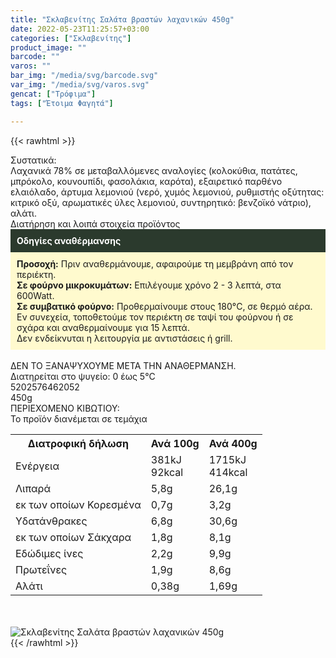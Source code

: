```yaml
---
title: "Σκλαβενίτης Σαλάτα βραστών λαχανικών 450g"
date: 2022-05-23T11:25:57+03:00
categories: ["Σκλαβενίτης"]
product_image: ""
barcode: ""
varos: ""
bar_img: "/media/svg/barcode.svg"
var_img: "/media/svg/varos.svg"
gencat: ["Τρόφιμα"]
tags: ["Έτοιμα Φαγητά"]

---
```

{{< rawhtml >}}

<div class="sload609"><div class="product"><div id="sistatika">Συστατικά:</div><div class="alltext">Λαχανικά 78% σε μεταβαλλόμενες αναλογίες (κολοκύθια, πατάτες, μπρόκολο, κουνουπίδι, φασολάκια, καρότα), εξαιρετικό παρθένο ελαιόλαδο, άρτυμα λεμονιού (νερό, χυμός λεμονιού, ρυθμιστής οξύτητας: κιτρικό οξύ, αρωματικές ύλες λεμονιού, συντηρητικό: βενζοϊκό νάτριο), αλάτι.</div><div id="loipa">Διατήρηση και λοιπά στοιχεία προϊόντος</div><div class="alltext"><div style="background:#2b3a2d;padding:10px;color:#fff"><b>Οδηγίες αναθέρμανσης</b></div><div style="background:#ffface;padding:10px;"><b>Προσοχή:</b> Πριν αναθερμάνουμε, αφαιρούμε τη μεμβράνη από τον περιέκτη.<br><b>Σε φούρνο μικροκυμάτων:</b> Επιλέγουμε χρόνο 2 - 3 λεπτά, στα 600Watt.<br><b>Σε συμβατικό φούρνο:</b> Προθερμαίνουμε στους 180°C, σε θερμό αέρα. Εν συνεχεία, τοποθετούμε τον περιέκτη σε ταψί του φούρνου ή σε σχάρα και αναθερμαίνουμε για 15 λεπτά.<br>Δεν ενδείκνυται η λειτουργία με αντιστάσεις ή grill.</div><br>ΔΕΝ ΤΟ ΞΑΝΑΨΥΧΟΥΜΕ ΜΕΤΑ ΤΗΝ ΑΝΑΘΕΡΜΑΝΣΗ.<br>Διατηρείται στο ψυγείο: 0 έως 5°C<br></div><div id="barcode"><div id="barimage1"></div><span id="bartext">5202576462052</span></div><div id="varos"><div id="varosimage1"></div><span id="varostext">450g</span></div><div id="kivotio">ΠΕΡΙΕΧΟΜΕΝΟ ΚΙΒΩΤΙΟΥ:<br>Το προϊόν διανέμεται σε τεμάχια</div><div class="tabout"><table id="diatable"><tbody><tr><th>Διατροφική δήλωση</th><th>Ανά 100g</th><th>Ανά 400g</th></tr><tr><td class="texr2">Ενέργεια</td><td class="texr">381kJ<br>92kcal</td><td class="texr">1715kJ<br>414kcal</td></tr><tr><td class="texr2">Λιπαρά</td><td class="texr">5,8g</td><td class="texr">26,1g</td></tr><tr><td class="gray">εκ των οποίων Κορεσµένα</td><td class="gray2">0,7g</td><td class="gray2">3,2g</td></tr><tr><td class="texr2">Yδατάνθρακες</td><td class="texr">6,8g</td><td class="texr">30,6g</td></tr><tr><td class="gray">εκ των οποίων Σάκχαρα</td><td class="gray2">1,8g</td><td class="gray2">8,1g</td></tr><tr><td class="texr2">Eδώδιμες ίνες</td><td class="texr">2,2g</td><td class="texr">9,9g</td></tr><tr><td class="texr2">Πρωτεΐνες</td><td class="texr">1,9g</td><td class="texr">8,6g</td></tr><tr><td class="texr2">Αλάτι</td><td class="texr">0,38g</td><td class="texr">1,69g</td></tr></tbody></table></div><br><br><div class="pimg"><img alt="Σκλαβενίτης Σαλάτα βραστών λαχανικών 450g" title="Σκλαβενίτης Σαλάτα βραστών λαχανικών 450g" src="/media/images/sklavenitis-salata-brastwn-laxanikwn-450g.jpg"></div></div></div>
{{< /rawhtml >}}


